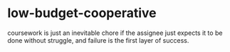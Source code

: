 # low-budget-cooperative
coursework is just an inevitable chore if the assignee just expects it to be done without struggle, and failure is the first layer of success.
